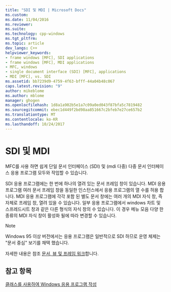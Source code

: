 ```yaml
---
title: "SDI 및 MDI | Microsoft Docs"
ms.custom: 
ms.date: 11/04/2016
ms.reviewer: 
ms.suite: 
ms.technology: cpp-windows
ms.tgt_pltfrm: 
ms.topic: article
dev_langs: C++
helpviewer_keywords:
- frame windows [MFC], SDI applications
- frame windows [MFC], MDI applications
- MFC, windows
- single document interface (SDI) [MFC], applications
- MDI [MFC], vs. SDI
ms.assetid: bb7239d9-4759-4f63-bfff-44a04b48c067
caps.latest.revision: "9"
author: mikeblome
ms.author: mblome
manager: ghogen
ms.openlocfilehash: 1d8a1a902b5e1a7c09a0ed043f87bfa5c7819482
ms.sourcegitcommit: ebec1d449f2bd98aa851667c2bfeb7e27ce657b2
ms.translationtype: MT
ms.contentlocale: ko-KR
ms.lasthandoff: 10/24/2017
---
```

# <a name="sdi-and-mdi"></a>SDI 및 MDI
MFC를 사용 하면 쉽게 단일 문서 인터페이스 (SDI) 및 (mdi 다중) 다중 문서 인터페이스 응용 프로그램 모두와 작업할 수 있습니다.  
  
 SDI 응용 프로그램에는 한 번에 하나의 열려 있는 문서 프레임 창이 있습니다. MDI 응용 프로그램 여러 문서 프레임 창을 동일한 인스턴스에서 응용 프로그램의 열 수를 허용 합니다. MDI 응용 프로그램에 각각 포함 된 별도 문서 창에는 여러 개의 MDI 자식 창, 즉 자체로 프레임 창, 열려 있을 수 있습니다. 일부 응용 프로그램에서 windows 차트 및 스프레드시트 창과 같은 다른 형식의 자식 창의 수 있습니다. 이 경우 메뉴 모음 다양 한 종류의 MDI 자식 창이 활성화 될에 따라 변경할 수 있습니다.  
  
> [!NOTE]
>  Windows 95 이상 버전에서는 응용 프로그램은 일반적으로 SDI 하므로 운영 체제는 "문서 중심" 보기를 채택 했습니다.  
  
 자세한 내용은 참조 [문서, 뷰 및 프레임 워크](../mfc/documents-views-and-the-framework.md)합니다.  
  
## <a name="see-also"></a>참고 항목  
 [클래스를 사용하여 Windows 응용 프로그램 작성](../mfc/using-the-classes-to-write-applications-for-windows.md)
